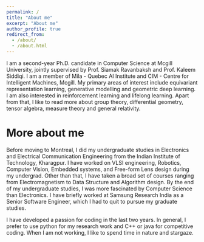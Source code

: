 ```yaml
---
permalink: /
title: "About me"
excerpt: "About me"
author_profile: true
redirect_from: 
  - /about/
  - /about.html
---
```


I am a second-year Ph.D. candidate in Computer Science at Mcgill University, jointly supervised by Prof. Siamak Ravanbaksh and Prof. Kaleem Siddiqi. I am a member of Mila - Quebec AI Institute and CIM - Centre for Intelligent Machines, Mcgill. My primary areas of interest include equivariant representation learning, generative modelling and geometric deep learning. I am also interested in reinforcement learning and lifelong learning. Apart from that, I like to read more about group theory, differential geometry, tensor algebra, measure theory and general relativity. 

More about me
======
Before moving to Montreal, I did my undergraduate studies in Electronics and Electrical Communication Engineering from the Indian Institute of Technology, Kharagpur. I have worked on VLSI engineering, Robotics, Computer Vision, Embedded systems, and Free-form Lens design during my undergrad. Other than that, I have taken a broad set of courses ranging from Electromagnetism to Data Structure and Algorithm design. By the end of my undergraduate studies, I was more fascinated by Computer Science than Electronics. I have briefly worked at Samsung Research India as a Senior Software Engineer, which I had to quit to pursue my graduate studies.

I have developed a passion for coding in the last two years. In general, I prefer to use python for my research work and C++ or java for competitive coding. When I am not working, I like to spend time in nature and stargaze. 